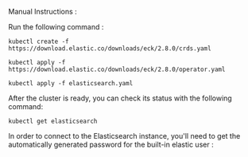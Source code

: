 Manual Instructions : 

Run the following command : 

`kubectl create -f https://download.elastic.co/downloads/eck/2.8.0/crds.yaml`

`kubectl apply -f https://download.elastic.co/downloads/eck/2.8.0/operator.yaml`

`kubectl apply -f elasticsearch.yaml`

After the cluster is ready, you can check its status with the following command: 

`kubectl get elasticsearch`

In order to connect to the Elasticsearch instance, you'll need to get the automatically generated password for the built-in elastic user :
